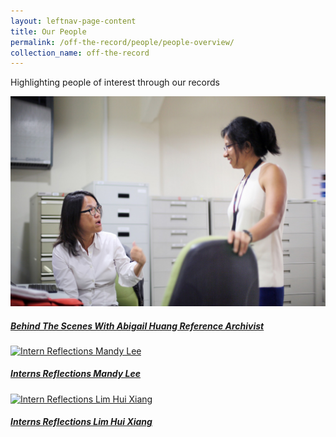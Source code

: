 ```yaml
---
layout: leftnav-page-content
title: Our People
permalink: /off-the-record/people/people-overview/
collection_name: off-the-record
---
```

Highlighting people of interest through our records

<div>
	<div class="row is-multiline">
		<div class="col is-one-third-desktop is-one-third-tablet">
			<a href="/off-the-record/people/people-overview/behindscenes/" class="project-link">
				<img src="/images/people/behindscenes.jpg" alt="Behind The Scenes With Abigail Huang Reference Archivist" class="project-image">
			<div class="project-card">
				<div class="project-title margin--bottom--xs">
					<h5><b>Behind The Scenes With Abigail Huang Reference Archivist</b></h5>
				</div>
			</div>
			</a>
		</div>
		<div class="col is-one-third-desktop is-one-third-tablet">
			<a href="/off-the-record/people/people-overview/mandylee/" class="project-link">
				<img src="/images/people/internmandy.jpg" alt="Intern Reflections Mandy Lee" class="project-image">
			<div class="project-card">
				<div class="project-title margin--bottom--xs">
					<h5><b>Interns Reflections Mandy Lee</b></h5>
				</div>
			</div>
			</a>
		</div>
		<div class="col is-one-third-desktop is-one-third-tablet">
			<a href="/off-the-record/people/people-overview/hx/" class="project-link">
				<img src="/images/people/internhx.jpg" alt="Intern Reflections Lim Hui Xiang" class="project-image">
			<div class="project-card">
				<div class="project-title margin--bottom--xs">
					<h5><b>Interns Reflections Lim Hui Xiang</b></h5>
				</div>
			</div>
			</a>
		</div>
	</div>
</div>

